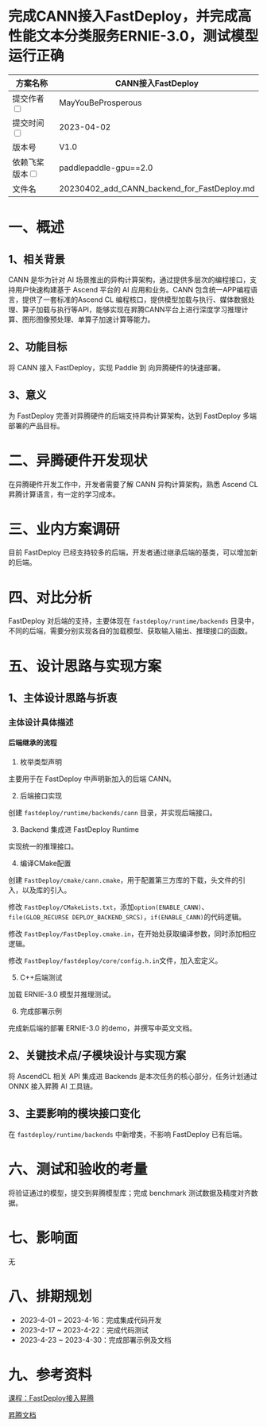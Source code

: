 # 完成CANN接入FastDeploy，并完成高性能文本分类服务ERNIE-3.0，测试模型运行正确

| 方案名称                         |  CANN接入FastDeploy  | 
|----------------------------------------------------------|-------------------------------------------|
| 提交作者<input type="checkbox" class="rowselector hidden">   | MayYouBeProsperous                             | 
| 提交时间<input type="checkbox" class="rowselector hidden">   | 2023-04-02                              | 
| 版本号                                                      | V1.0                                      | 
| 依赖飞桨版本<input type="checkbox" class="rowselector hidden"> | paddlepaddle-gpu==2.0                     | 
| 文件名                                                      | 20230402_add_CANN_backend_for_FastDeploy.md<br> | 

# 一、概述
## 1、相关背景
CANN 是华为针对 AI 场景推出的异构计算架构，通过提供多层次的编程接口，支持用户快速构建基于 Ascend 平台的 AI 应用和业务。CANN 包含统一APP编程语言，提供了一套标准的Ascend CL 编程核口，提供模型加载与执行、媒体数据处理、算子加载与执行等API，能够实现在昇腾CANN平台上进行深度学习推理计算、图形图像预处理、单算子加速计算等能力。

## 2、功能目标
将 CANN 接入 FastDeploy，实现 Paddle 到 向异腾硬件的快速部署。

## 3、意义
为 FastDeploy 完善对异腾硬件的后端支持异构计算架构，达到 FastDeploy 多端部署的产品目标。

# 二、异腾硬件开发现状

在异腾硬件开发工作中，开发者需要了解 CANN 异构计算架构，熟悉 Ascend CL 昇腾计算语言，有一定的学习成本。

# 三、业内方案调研

目前 FastDeploy 已经支持较多的后端，开发者通过继承后端的基类，可以增加新的后端。

# 四、对比分析

FastDeploy 对后端的支持，主要体现在 `fastdeploy/runtime/backends` 目录中，不同的后端，需要分别实现各自的加载模型、获取输入输出、推理接口的函数。

# 五、设计思路与实现方案

## 1、主体设计思路与折衷

### 主体设计具体描述
#### 后端继承的流程

1. 枚举类型声明

主要用于在 FastDeploy 中声明新加入的后端 CANN。

2. 后端接口实现

创建 `fastdeploy/runtime/backends/cann` 目录，并实现后端接口。

3. Backend 集成进 FastDeploy Runtime

实现统一的推理接口。

4. 编译CMake配置

创建 `FastDeploy/cmake/cann.cmake`，用于配置第三方库的下载，头文件的引入，以及库的引入。

修改 `FastDeploy/CMakeLists.txt`，添加`option(ENABLE_CANN)`、`file(GLOB_RECURSE DEPLOY_BACKEND_SRCS)`，`if(ENABLE_CANN)`的代码逻辑。

修改 `FastDeploy/FastDeploy.cmake.in`，在开始处获取编译参数，同时添加相应逻辑。

修改 `FastDeploy/fastdeploy/core/config.h.in`文件，加入宏定义。

5. C++后端测试

加载 ERNIE-3.0 模型并推理测试。

6. 完成部署示例

完成新后端的部署 ERNIE-3.0 的demo，并撰写中英文文档。

## 2、关键技术点/子模块设计与实现方案
将 AscendCL 相关 API 集成进 Backends 是本次任务的核心部分，任务计划通过 ONNX 接入昇腾 AI 工具链。

## 3、主要影响的模块接口变化
在 `fastdeploy/runtime/backends` 中新增类，不影响 FastDeploy 已有后端。

# 六、测试和验收的考量
将验证通过的模型，提交到昇腾模型库；完成 benchmark 测试数据及精度对齐数据。

# 七、影响面
无

# 八、排期规划
* 2023-4-01 ~ 2023-4-16：完成集成代码开发
* 2023-4-17 ~ 2023-4-22：完成代码测试
* 2023-4-23 ~ 2023-4-30：完成部署示例及文档

# 九、参考资料

[课程：FastDeploy接入昇腾](https://aistudio.baidu.com/aistudio/education/lessonvideo/4132837)

[昇腾文档](https://www.hiascend.com/document)

